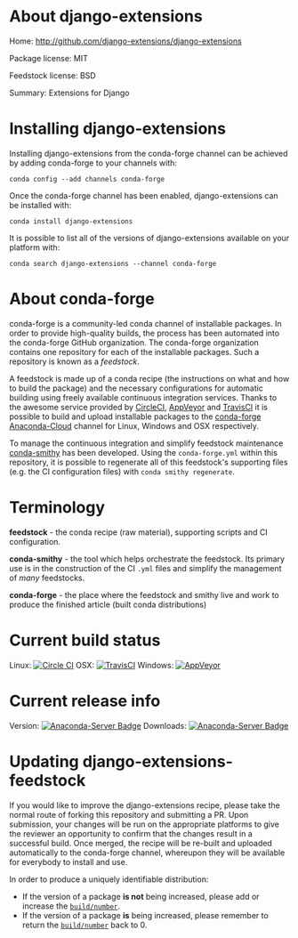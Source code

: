 About django-extensions
=======================

Home: http://github.com/django-extensions/django-extensions

Package license: MIT

Feedstock license: BSD

Summary: Extensions for Django



Installing django-extensions
============================

Installing django-extensions from the conda-forge channel can be achieved by adding conda-forge to your channels with:

```
conda config --add channels conda-forge
```

Once the conda-forge channel has been enabled, django-extensions can be installed with:

```
conda install django-extensions
```

It is possible to list all of the versions of django-extensions available on your platform with:

```
conda search django-extensions --channel conda-forge
```


About conda-forge
=================

conda-forge is a community-led conda channel of installable packages.
In order to provide high-quality builds, the process has been automated into the
conda-forge GitHub organization. The conda-forge organization contains one repository 
for each of the installable packages. Such a repository is known as a *feedstock*.

A feedstock is made up of a conda recipe (the instructions on what and how to build
the package) and the necessary configurations for automatic building using freely
available continuous integration services. Thanks to the awesome service provided by
[CircleCI](https://circleci.com/), [AppVeyor](http://www.appveyor.com/)
and [TravisCI](https://travis-ci.org/) it is possible to build and upload installable
packages to the [conda-forge](https://anaconda.org/conda-forge)
[Anaconda-Cloud](http://docs.anaconda.org/) channel for Linux, Windows and OSX respectively.

To manage the continuous integration and simplify feedstock maintenance
[conda-smithy](http://github.com/conda-forge/conda-smithy) has been developed.
Using the ``conda-forge.yml`` within this repository, it is possible to regenerate all of
this feedstock's supporting files (e.g. the CI configuration files) with ``conda smithy regenerate``.


Terminology
===========

**feedstock** - the conda recipe (raw material), supporting scripts and CI configuration.

**conda-smithy** - the tool which helps orchestrate the feedstock.
                   Its primary use is in the construction of the CI ``.yml`` files
                   and simplify the management of *many* feedstocks.

**conda-forge** - the place where the feedstock and smithy live and work to
                  produce the finished article (built conda distributions)

Current build status
====================
Linux: [![Circle CI](https://circleci.com/gh/conda-forge/django-extensions-feedstock.svg?style=svg)](https://circleci.com/gh/conda-forge/django-extensions-feedstock)
OSX: [![TravisCI](https://travis-ci.org/conda-forge/django-extensions-feedstock.svg?branch=master)](https://travis-ci.org/conda-forge/django-extensions-feedstock) 
Windows: [![AppVeyor](https://ci.appveyor.com/api/projects/status/github/conda-forge/django-extensions-feedstock?svg=True)](https://ci.appveyor.com/project/conda-forge/django-extensions-feedstock/branch/master)

Current release info
====================
Version: [![Anaconda-Server Badge](https://anaconda.org/conda-forge/django-extensions/badges/version.svg)](https://anaconda.org/conda-forge/django-extensions)
Downloads: [![Anaconda-Server Badge](https://anaconda.org/conda-forge/django-extensions/badges/downloads.svg)](https://anaconda.org/conda-forge/django-extensions)


Updating django-extensions-feedstock
====================================

If you would like to improve the django-extensions recipe, please take the normal
route of forking this repository and submitting a PR. Upon submission, your changes will
be run on the appropriate platforms to give the reviewer an opportunity to confirm that the
changes result in a successful build. Once merged, the recipe will be re-built and uploaded
automatically to the conda-forge channel, whereupon they will be available for everybody to
install and use.

In order to produce a uniquely identifiable distribution:
 * If the version of a package **is not** being increased, please add or increase
   the [``build/number``](http://conda.pydata.org/docs/building/meta-yaml.html#build-number-and-string). 
 * If the version of a package **is** being increased, please remember to return
   the [``build/number``](http://conda.pydata.org/docs/building/meta-yaml.html#build-number-and-string)
   back to 0.
